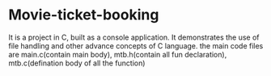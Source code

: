 # Movie-ticket-booking
It is a project in C, built as a console application. It demonstrates the use of file handling and other advance concepts of C language.
the main code files are main.c(contain main body), mtb.h(contain all fun declaration), mtb.c(defination body of all the function)
